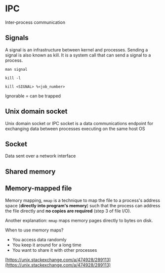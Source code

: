 # IPC

Inter-process communication

## **Signals**

A signal is an infrastructure between kernel and processes. Sending a signal is also known as kill. It is a system call that can send a signal to a process.

`man signal`

`kill -l`

`kill <SIGNAL> %<job_number>`


Ignorable = can be trapped

## Unix domain socket

Unix domain socket or IPC socket is a data communications endpoint for exchanging data between processes executing on the same host OS

## Socket

Data sent over a network interface

## Shared memory

## Memory-mapped file

Memory mapping, `mmap` is a technique to map the file to a process's address space (**directly into program's memory**) such that the process can address the file directly and **no copies are required** (step 3 of file I/O).

Another explanation: `mmap` maps memory pages directly to bytes on disk. 

When to use memory maps?

- You access data randomly
- You keep it around for a long time
- You want to share it with other processes

[https://unix.stackexchange.com/a/474928/289113](https://unix.stackexchange.com/a/474928/289113)
